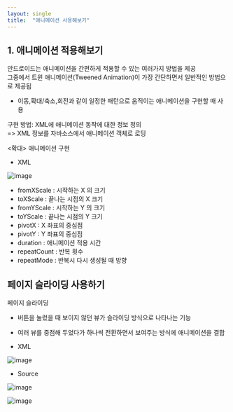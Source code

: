 ```yaml
---
layout: single
title:  "애니메이션 사용해보기"
---
```


## 1. 애니메이션 적용해보기   
안드로이드는 애니메이션을 간편하게 적용할 수 있는 여러가지 방법을 제공    
그중에서 트윈 애니메이션(Tweened Animation)이 가장 간단하면서 일반적인 방법으로 제공됨   
+ 이동,확대/축소,회전과 같이 일정한 패턴으로 움직이는 애니메이션을 구현할 때 사용   

구현 방법: XML에 애니메이션 동작에 대한 정보 정의   
=> XML 정보를 자바소스에서 애니메이션 객체로 로딩   

<확대> 애니메이션 구현   


- XML

![image](https://user-images.githubusercontent.com/73388615/144773258-1e9e781e-c1fd-4f82-9c0a-fd4b37d1a3eb.png)


+ fromXScale : 시작하는 X 의 크기     
+ toXScale : 끝나는 시점의 X 크기
+ fromYScale : 시작하는 Y 의 크기
+ toYScale : 끝나는 시점의 Y 크기
+ pivotX : X 좌표의 중심점
+ pivotY : Y 좌표의 중심점
+ duration : 애니메이션 적용 시간
+ repeatCount : 반복 횟수
+ repeatMode : 반복시 다시 생성될 때 방향




## 페이지 슬라이딩 사용하기

페이지 슬라이딩 

+ 버튼을 눌렀을 때 보이지 않던 뷰가 슬라이딩 방식으로 나타나는 기능

+ 여러 뷰를 중점해 두었다가 하나씩 전환하면서 보여주는 방식에 애니메이션을 결합


- XML

![image](https://user-images.githubusercontent.com/73388615/144773502-3021e568-a338-47cc-a945-cf75de196065.png)


- Source

![image](https://user-images.githubusercontent.com/73388615/144773543-9b0d227d-53a7-4387-8d76-89e5d8fc4f51.png)


![image](https://user-images.githubusercontent.com/73388615/144773567-6ffd9e43-d646-4f78-8c95-736d2ade0c39.png)







